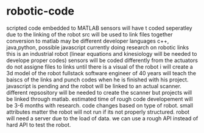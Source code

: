 # robotic-code
scripted code embedded to MATLAB
sensors will have t coded seperatley due to the linking of the robot
src will be used to link files together
conversion to matlab may be different
developer languages c++, java,python, possible javascript 
currently doing research on robotic links
this is an industrial robot (linear equations and kinesiology will be needed to develope proper codes)
sensors will be coded differently from the actuators
do not assigne files to links until there is a visual of the robot
i will create a 3d model of the robot
fullstack software engineer of 40 years will teach the baiscs of the links and punch codes when he is finished with his project.
javascript is pending and the robot will be linked to an actual scanner. different repsository will be needed to create the scanner but projects will be linked through matlab. estimated time of rough code developement will be 3-6 months with research. code changes based on type of robot. small attributes matter the robot will not run if its not properly structured. robot will need a server due to the load of data. we can use a rough API instead of hard API to test the robot.
